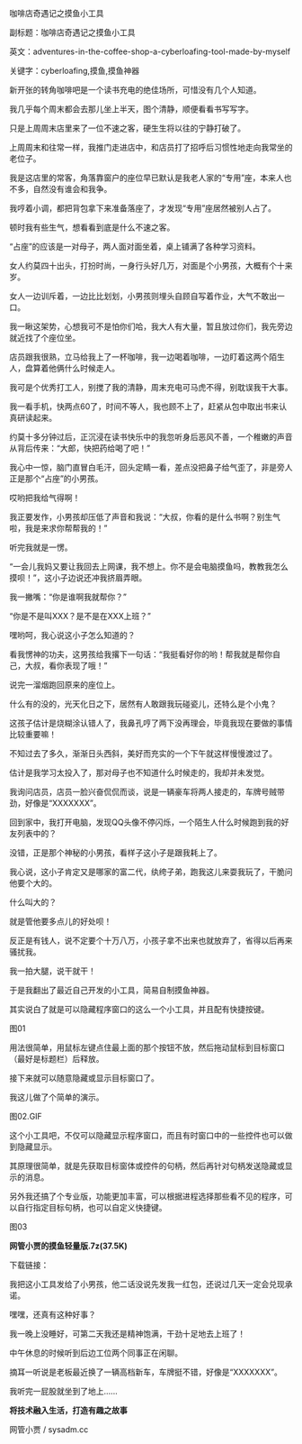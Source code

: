 咖啡店奇遇记之摸鱼小工具

副标题：咖啡店奇遇记之摸鱼小工具

英文：adventures-in-the-coffee-shop-a-cyberloafing-tool-made-by-myself

关键字：cyberloafing,摸鱼,摸鱼神器



新开张的转角咖啡吧是一个读书充电的绝佳场所，可惜没有几个人知道。

我几乎每个周末都会去那儿坐上半天，图个清静，顺便看看书写写字。

只是上周周末店里来了一位不速之客，硬生生将以往的宁静打破了。



上周周末和往常一样，我推门走进店中，和店员打了招呼后习惯性地走向我常坐的老位子。

我是这店里的常客，角落靠窗户的座位早已默认是我老人家的“专用”座，本来人也不多，自然没有谁会和我争。

我哼着小调，都把背包拿下来准备落座了，才发现“专用”座居然被别人占了。

顿时我有些生气，想看看到底是什么不速之客。

“占座”的应该是一对母子，两人面对面坐着，桌上铺满了各种学习资料。

女人约莫四十出头，打扮时尚，一身行头好几万，对面是个小男孩，大概有个十来岁。

女人一边训斥着，一边比比划划，小男孩则埋头自顾自写着作业，大气不敢出一口。



我一瞅这架势，心想我可不是怕你们哈，我大人有大量，暂且放过你们，我先旁边就近找了个座位坐。

店员跟我很熟，立马给我上了一杯咖啡，我一边喝着咖啡，一边盯着这两个陌生人，盘算着他俩什么时候走人。

我可是个优秀打工人，别搅了我的清静，周末充电可马虎不得，别耽误我干大事。

我一看手机，快两点60了，时间不等人，我也顾不上了，赶紧从包中取出书来认真研读起来。



约莫十多分钟过后，正沉浸在读书快乐中的我忽听身后恶风不善，一个稚嫩的声音从背后传来：“大郎，快把药给喝了吧！”

我心中一惊，脑门直冒白毛汗，回头定睛一看，差点没把鼻子给气歪了，非是旁人正是那个“占座”的小男孩。

哎哟把我给气得啊！

我正要发作，小男孩却压低了声音和我说：“大叔，你看的是什么书啊？别生气啦，我是来求你帮帮我的！”

听完我就是一愣。

“一会儿我妈又要让我回去上网课，我不想上。你不是会电脑摸鱼吗，教教我怎么摸呗！”，这小子边说还冲我挤眉弄眼。

我一撇嘴：“你是谁啊我就帮你？”

“你是不是叫XXX？是不是在XXX上班？”

嘿哟呵，我心说这小子怎么知道的？

看我愣神的功夫，这男孩给我撂下一句话：“我挺看好你的哟！帮我就是帮你自己，大叔，看你表现了哦！”

说完一溜烟跑回原来的座位上。



什么有的没的，光天化日之下，居然有人敢跟我玩碰瓷儿，还特么是个小鬼？

这孩子估计是烧糊涂认错人了，我鼻孔哼了两下没再理会，毕竟我现在要做的事情比较重要嘛！



不知过去了多久，渐渐日头西斜，美好而充实的一个下午就这样慢慢渡过了。

估计是我学习太投入了，那对母子也不知道什么时候走的，我却并未发觉。

我询问店员，店员一脸兴奋侃侃而谈，说是一辆豪车将两人接走的，车牌号贼带劲，好像是“XXXXXXX”。



回到家中，我打开电脑，发现QQ头像不停闪烁，一个陌生人什么时候跑到我的好友列表中的？

没错，正是那个神秘的小男孩，看样子这小子是跟我耗上了。

我心说，这小子肯定又是哪家的富二代，纨绔子弟，跑我这儿来耍我玩了，干脆问他要个大的。

什么叫大的？

就是管他要多点儿的好处呗！

反正是有钱人，说不定要个十万八万，小孩子拿不出来也就放弃了，省得以后再来骚扰我。

我一拍大腿，说干就干！



于是我翻出了最近自己开发的小工具，简易自制摸鱼神器。

其实说白了就是可以隐藏程序窗口的这么一个小工具，并且配有快捷按键。

图01



用法很简单，用鼠标左键点住最上面的那个按钮不放，然后拖动鼠标到目标窗口（最好是标题栏）后释放。

接下来就可以随意隐藏或显示目标窗口了。

我这儿做了个简单的演示。

图02.GIF



这个小工具吧，不仅可以隐藏显示程序窗口，而且有时窗口中的一些控件也可以做到隐藏显示。

其原理很简单，就是先获取目标窗体或控件的句柄，然后再针对句柄发送隐藏或显示的消息。

另外我还搞了个专业版，功能更加丰富，可以根据进程选择那些看不见的程序，可以自行指定目标句柄，也可以自定义快捷键。

图03



**网管小贾的摸鱼轻量版.7z(37.5K)**

下载链接：





我把这小工具发给了小男孩，他二话没说先发我一红包，还说过几天一定会兑现承诺。

嘿嘿，还真有这种好事？

我一晚上没睡好，可第二天我还是精神饱满，干劲十足地去上班了！

中午休息的时候听到后边工位两个同事正在闲聊。

摘耳一听说是老板最近换了一辆高档新车，车牌挺不错，好像是“XXXXXXX”。

我听完一屁股就坐到了地上......





**将技术融入生活，打造有趣之故事**

网管小贾 / sysadm.cc